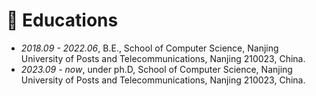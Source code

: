 
# 📖 Educations
- *2018.09 - 2022.06*, B.E., School of Computer Science, Nanjing University of Posts and Telecommunications, Nanjing 210023, China.
- *2023.09 - now*, under ph.D, School of Computer Science, Nanjing University of Posts and Telecommunications, Nanjing 210023, China.
